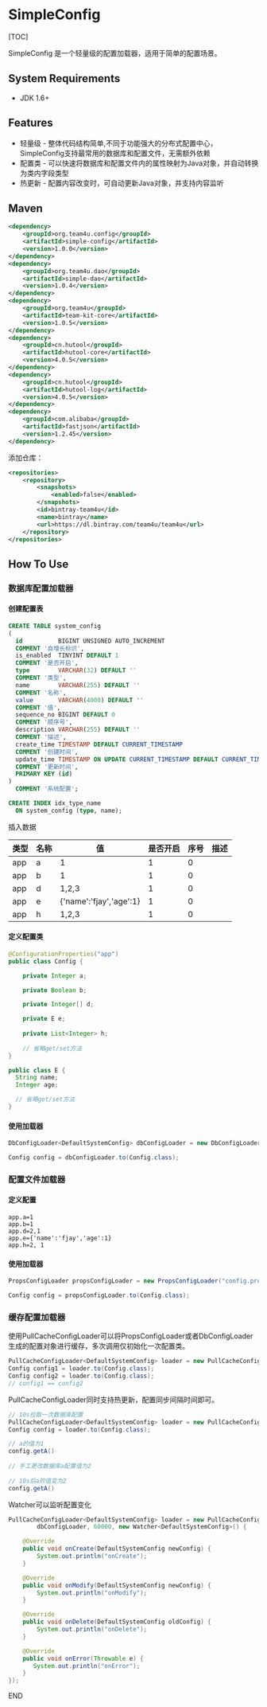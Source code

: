# SimpleConfig
[TOC]

SimpleConfig 是一个轻量级的配置加载器，适用于简单的配置场景。

## System Requirements

* JDK 1.6+

## Features

* 轻量级 - 整体代码结构简单,不同于功能强大的分布式配置中心，SimpleConfig支持最常用的数据库和配置文件，无需额外依赖
* 配置类 - 可以快速将数据库和配置文件内的属性映射为Java对象，并自动转换为类内字段类型
* 热更新 - 配置内容改变时，可自动更新Java对象，并支持内容监听

## Maven

```xml
<dependency>
    <groupId>org.team4u.config</groupId>
    <artifactId>simple-config</artifactId>
    <version>1.0.0</version>
</dependency>
<dependency>
    <groupId>org.team4u.dao</groupId>
    <artifactId>simple-dao</artifactId>
    <version>1.0.4</version>
</dependency>
<dependency>
    <groupId>org.team4u</groupId>
    <artifactId>team-kit-core</artifactId>
    <version>1.0.5</version>
</dependency>
<dependency>
    <groupId>cn.hutool</groupId>
    <artifactId>hutool-core</artifactId>
    <version>4.0.5</version>
</dependency>
<dependency>
    <groupId>cn.hutool</groupId>
    <artifactId>hutool-log</artifactId>
    <version>4.0.5</version>
</dependency>
<dependency>
    <groupId>com.alibaba</groupId>
    <artifactId>fastjson</artifactId>
    <version>1.2.45</version>
</dependency>
```

添加仓库：

```xml
<repositories>
    <repository>
        <snapshots>
            <enabled>false</enabled>
        </snapshots>
        <id>bintray-team4u</id>
        <name>bintray</name>
        <url>https://dl.bintray.com/team4u/team4u</url>
    </repository>
</repositories>
```

## How To Use

### 数据库配置加载器

#### 创建配置表

```sql
CREATE TABLE system_config
(
  id          BIGINT UNSIGNED AUTO_INCREMENT
  COMMENT '自增长标识',
  is_enabled  TINYINT DEFAULT 1                                                   NOT NULL
  COMMENT '是否开启',
  type        VARCHAR(32) DEFAULT ''                                              NOT NULL
  COMMENT '类型',
  name        VARCHAR(255) DEFAULT ''                                             NOT NULL
  COMMENT '名称',
  value       VARCHAR(4000) DEFAULT ''                                            NOT NULL
  COMMENT '值',
  sequence_no BIGINT DEFAULT 0                                                    NOT NULL
  COMMENT '顺序号',
  description VARCHAR(255) DEFAULT ''                                             NOT NULL
  COMMENT '描述',
  create_time TIMESTAMP DEFAULT CURRENT_TIMESTAMP                                 NOT NULL
  COMMENT '创建时间',
  update_time TIMESTAMP ON UPDATE CURRENT_TIMESTAMP DEFAULT CURRENT_TIMESTAMP     NOT NULL
  COMMENT '更新时间',
  PRIMARY KEY (id)
)
  COMMENT '系统配置';

CREATE INDEX idx_type_name
  ON system_config (type, name);
```

插入数据

| 类型   | 名称   | 值                       | 是否开启 | 序号   | 描述   |
| ---- | ---- | ----------------------- | ---- | ---- | ---- |
| app  | a    | 1                       | 1    | 0    |      |
| app  | b    | 1                       | 1    | 0    |      |
| app  | d    | 1,2,3                   | 1    | 0    |      |
| app  | e    | {'name':'fjay','age':1} | 1    | 0    |      |
| app  | h    | 1,2,3                   | 1    | 0    |      |


#### 定义配置类

```java
@ConfigurationProperties("app")
public class Config {

    private Integer a;

    private Boolean b;

    private Integer[] d;

    private E e;
  
    private List<Integer> h;
    
    // 省略get/set方法
}

public class E {
  String name;
  Integer age;

  // 省略get/set方法
}
```

#### 使用加载器

```java
DbConfigLoader<DefaultSystemConfig> dbConfigLoader = new DbConfigLoader<DefaultSystemConfig>(DefaultSystemConfig.class, dataSource);

Config config = dbConfigLoader.to(Config.class);
```

### 配置文件加载器

#### 定义配置

```properties
app.a=1
app.b=1
app.d=2,1
app.e={'name':'fjay','age':1}
app.h=2, 1
```

#### 使用加载器

```java
PropsConfigLoader propsConfigLoader = new PropsConfigLoader("config.properties")

Config config = propsConfigLoader.to(Config.class);
```

### 缓存配置加载器

使用PullCacheConfigLoader可以将PropsConfigLoader或者DbConfigLoader生成的配置对象进行缓存，多次调用仅初始化一次配置类。

```java
PullCacheConfigLoader<DefaultSystemConfig> loader = new PullCacheConfigLoader<DefaultSystemConfig>(dbConfigLoader, 0);
Config config1 = loader.to(Config.class);
Config config2 = loader.to(Config.class);
// config1 == config2
```

PullCacheConfigLoader同时支持热更新，配置同步间隔时间即可。

```java
// 10s拉取一次数据库配置
PullCacheConfigLoader<DefaultSystemConfig> loader = new PullCacheConfigLoader<DefaultSystemConfig>(dbConfigLoader, 10000);
Config config = loader.to(Config.class);

// a的值为1
config.getA()
  
// 手工更改数据库a配置值为2
  
// 10s后a的值变为2
config.getA()
```
Watcher可以监听配置变化

```java
PullCacheConfigLoader<DefaultSystemConfig> loader = new PullCacheConfigLoader<DefaultSystemConfig>(
        dbConfigLoader, 60000, new Watcher<DefaultSystemConfig>() {

    @Override
    public void onCreate(DefaultSystemConfig newConfig) {
        System.out.println("onCreate");
    }

    @Override
    public void onModify(DefaultSystemConfig newConfig) {
        System.out.println("onModify");
    }

    @Override
    public void onDelete(DefaultSystemConfig oldConfig) {
        System.out.println("onDelete");
    }

    @Override
    public void onError(Throwable e) {
	   System.out.println("onError");
    }
});
```
END
